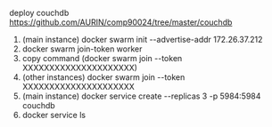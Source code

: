 deploy couchdb <https://github.com/AURIN/comp90024/tree/master/couchdb>

1. (main instance) docker swarm init --advertise-addr 172.26.37.212
2. docker swarm join-token worker
3. copy command (docker swarm join --token XXXXXXXXXXXXXXXXXXXXX)
4. (other instances) docker swarm join --token XXXXXXXXXXXXXXXXXXXXX
5. (main instance) docker service create --replicas 3 -p 5984:5984 couchdb
6. docker service ls


